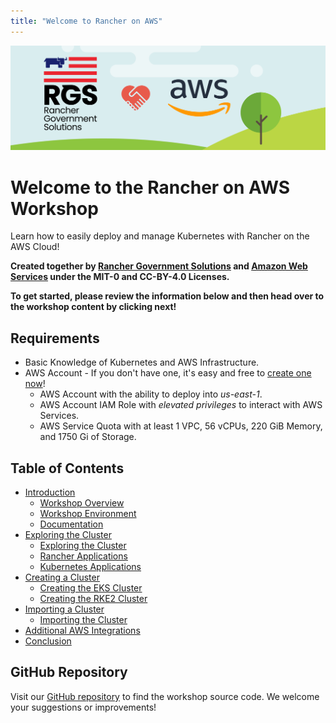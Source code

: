 ```yaml
---
title: "Welcome to Rancher on AWS"
---
```


![rgs-aws-banner](/static/images/rgs-aws-banner.png)

# Welcome to the Rancher on AWS Workshop
Learn how to easily deploy and manage Kubernetes with Rancher on the AWS Cloud!

**Created together by [Rancher Government Solutions](https://ranchergovernment.com) and [Amazon Web Services](https://aws.amazon.com) under the MIT-0 and CC-BY-4.0 Licenses.**

**To get started, please review the information below and then head over to the workshop content by clicking next!**

## Requirements
* Basic Knowledge of Kubernetes and AWS Infrastructure.
* AWS Account - If you don't have one, it's easy and free to [create one now](https://aws.amazon.com/)!
  * AWS Account with the ability to deploy into *us-east-1*.
  * AWS Account IAM Role with *elevated privileges* to interact with AWS Services.
  * AWS Service Quota with at least 1 VPC, 56 vCPUs, 220 GiB Memory, and 1750 Gi of Storage.

## Table of Contents
* [Introduction](/content/10-introduction/index.en.md)
  * [Workshop Overview](/content/10-introduction/11-workshop-overview/index.en.md)
  * [Workshop Environment](/content/10-introduction/12-workshop-environment/index.en.md)
  * [Documentation](/content/10-introduction/13-documentation/index.en.md)
* [Exploring the Cluster](/content/20-exploring-the-cluster/index.en.md)
  * [Exploring the Cluster](/content/20-exploring-the-cluster/21-exploring-the-cluster/index.en.md)
  * [Rancher Applications](/content/20-exploring-the-cluster/22-rancher-applications/index.en.md)
  * [Kubernetes Applications](/content/20-exploring-the-cluster/23-kubernetes-applications/index.en.md)
* [Creating a Cluster](/content/30-creating-a-cluster/index.en.md)
  * [Creating the EKS Cluster](/content/30-creating-a-cluster/31-creating-eks-cluster/index.en.md)
  * [Creating the RKE2 Cluster](/content/30-creating-a-cluster/32-creating-rke2-cluster/index.en.md)
* [Importing a Cluster](/content/40-importing-a-cluster/index.en.md)
  * [Importing the Cluster](/content/40-importing-a-cluster/41-importing-the-cluster/index.en.md)
* [Additional AWS Integrations](/content/50-additional-integrations/index.en.md)
* [Conclusion](/content/60-conclusion/index.en.md)

## GitHub Repository
Visit our [GitHub repository](https://github.com/aws-samples/rancher-on-aws-workshop) to find the workshop source code. We welcome your suggestions or improvements!